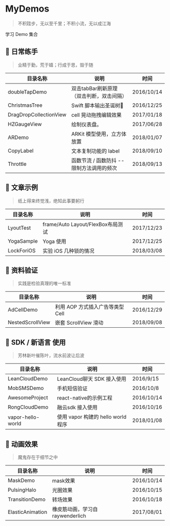 # MyDemos

> 不积跬步，无以至千里；不积小流，无以成江海

学习 Demo 集合


## 🔪 日常练手

> 业精于勤，荒于嬉；行成于思，毁于随

目录名称 | 说明 |时间
------- | ------- | -------
doubleTapDemo | 双击tabBar刷新原理（双击判断，双击间隔）  |  2016/10/14
ChristmasTree  | Swift 脚本输出圣诞树🎄               |  2016/12/25
DragDropCollectionView | cell 晃动拖拽编辑效果         | 2017/01/18
HZGaugeView  | 绘制仪表盘。                            | 2017/06/28
ARDemo | ARKit 模型使用，立方体放置                     |  2018/01/07
CopyLabel | 文本复制功能的 label                       |  2018/09/10
Throttle | 函数节流 / 函数防抖 -- 限制方法调用的频次      |  2018/09/13


## 🌰 文章示例

> 纸上得来终觉浅，绝知此事要躬行

目录名称 | 说明 |时间
------- | ------- | -------
 LyoutTest  | frame/Auto Layout/FlexBox布局测试 |  2017/12/23
 YogaSample | Yoga 使用                        |  2017/12/25
 LockForiOS | 实验 iOS 几种锁的情况              |  2018/03/08


## 🥑 资料验证

> 实践是检验真理的唯一标准

目录名称 | 说明 |时间
------- | ------- | -------
AdCellDemo     | 利用 AOP 方式插入广告等类型 Cell          | 2016/12/29
NestedScrollView | 嵌套 ScrollView 滑动               |  2018/09/08

## 🍋 SDK / 新语言 使用

> 芳林新叶催陈叶，流水前波让后波

目录名称 | 说明 |时间
------- | ------- | -------
 LeanCloudDemo  |  LeanCloud聊天 SDK 接入使用             |  2016/9/15
 MobSMSDemo     |  手机短信验证                           |  2016/10/8 
 AwesomeProject |  react-native的示例工程                 |  2016/10/14
 RongCloudDemo  |  融云sdk 接入使用                       |  2016/10/16
 vapor-hello-world |  使用 vapor 构建的 hello world 程序   |  2018/01/08

## 🍉 动画效果

> 魔鬼存在于细节之中

目录名称 | 说明 |时间
------- | ------- | -------
 MaskDemo        | mask效果 | 2016/10/14
 PulsingHalo     | 光圈效果  | 2016/10/15
 TransitionDemo  | 转场效果  | 2016/10/18
 ElasticAnimation | 橡皮筋动画，学习自  raywenderlich | 2017/08/01








